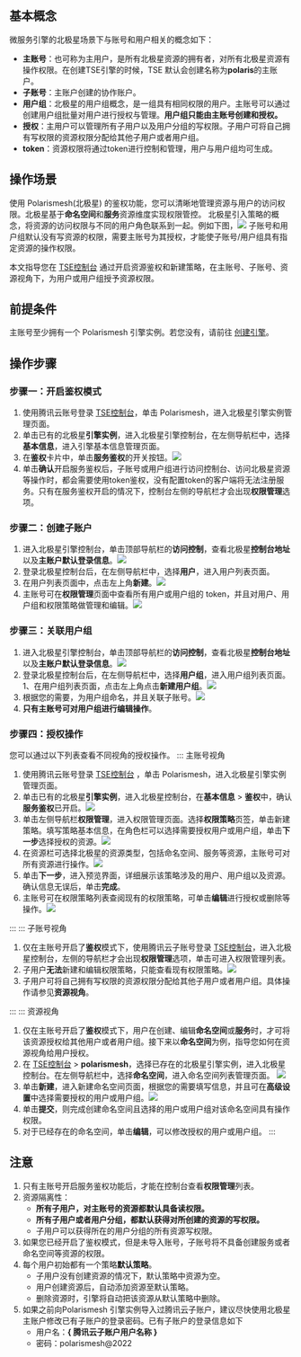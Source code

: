 ## 基本概念
微服务引擎的北极星场景下与账号和用户相关的概念如下：
- **主账号**：也可称为主用户，是所有北极星资源的拥有者，对所有北极星资源有操作权限。在创建TSE引擎的时候，TSE 默认会创建名称为**polaris**的主账户。
- **子账号**：主账户创建的协作账户。
- **用户组**：北极星的用户组概念，是一组具有相同权限的用户。主账号可以通过创建用户组批量对用户进行授权与管理。**用户组只能由主账号创建和授权。**
- **授权**：主用户可以管理所有子用户以及用户分组的写权限。子用户可将自己拥有写权限的资源权限分配给其他子用户或者用户组。
- **token**：资源权限将通过token进行控制和管理，用户与用户组均可生成。

## 操作场景
使用 Polarismesh(北极星) 的鉴权功能，您可以清晰地管理资源与用户的访问权限。北极星基于**命名空间**和**服务**资源维度实现权限管控。
北极星引入策略的概念，将资源的访问权限与不同的用户角色联系到一起。例如下图，![](https://qcloudimg.tencent-cloud.cn/raw/d33065d013dade0533c8087ab44cacff.png)
子账号和用户组默认没有写资源的权限，需要主账号为其授权，才能使子账号/用户组具有指定资源的操作权限。

本文指导您在 [TSE控制台](https://console.cloud.tencent.com/tse) 通过开启资源鉴权和新建策略，在主账号、子账号、资源视角下，为用户或用户组授予资源权限。

## 前提条件
主账号至少拥有一个 Polarismesh 引擎实例。若您没有，请前往 [创建引擎](https://cloud.tencent.com/document/product/1364/65866)。

## 操作步骤
### 步骤一：开启鉴权模式
1. 使用腾讯云账号登录 [TSE控制台](https://console.cloud.tencent.com/tse)，单击 Polarismesh，进入北极星引擎实例管理页面。
2. 单击已有的北极星**引擎实例**，进入北极星引擎控制台，在左侧导航栏中，选择**基本信息**，进入引擎基本信息管理页面。
3. 在**鉴权**卡片中，单击**服务鉴权**的开关按钮。![](https://qcloudimg.tencent-cloud.cn/raw/adacd0d5e0a9c63ca6ca5a73c32228d1.png)
4. 单击**确认**开启服务鉴权后，子账号或用户组进行访问控制台、访问北极星资源等操作时，都会需要使用token鉴权，没有配置token的客户端将无法注册服务。只有在服务鉴权开启的情况下，控制台左侧的导航栏才会出现**权限管理**选项。

### 步骤二：创建子账户
1. 进入北极星引擎控制台，单击顶部导航栏的**访问控制**，查看北极星**控制台地址**以及**主账户默认登录信息**。![](https://qcloudimg.tencent-cloud.cn/raw/69d5ad577329a3a06406d01e627ae0c2.png)
2. 登录北极星控制台后，在左侧导航栏中，选择**用户**，进入用户列表页面。
3. 在用户列表页面中，点击左上角**新建**。![](https://qcloudimg.tencent-cloud.cn/raw/8e19c8e06755d37435be44eaa4c3a13f.png)
4. 主账号可在**权限管理**页面中查看所有用户或用户组的 token，并且对用户、用户组和权限策略做管理和编辑。![](https://qcloudimg.tencent-cloud.cn/raw/4a77d46249d47a2e3062e2d94baa8b57.png)

### 步骤三：关联用户组
1. 进入北极星引擎控制台，单击顶部导航栏的**访问控制**，查看北极星**控制台地址**以及**主账户默认登录信息**。![](https://qcloudimg.tencent-cloud.cn/raw/69d5ad577329a3a06406d01e627ae0c2.png)
2. 登录北极星控制台后，在左侧导航栏中，选择**用户组**，进入用户组列表页面。
1、在用户组列表页面，点击左上角点击**新建用户组**。![](https://qcloudimg.tencent-cloud.cn/raw/06f3f113f3dea87bc8a4b39333548b6a.png)
2. 根据您的需要，为用户组命名，并且关联子账号。![](https://qcloudimg.tencent-cloud.cn/raw/93a1c09bc4d015889cf960cce1c745c8.jpg)
3. **只有主账号可对用户组进行编辑操作**。

### 步骤四：授权操作
您可以通过以下列表查看不同视角的授权操作。
<dx-tabs> 
::: 主账号视角
1. 使用腾讯云账号登录 [TSE控制台](https://console.cloud.tencent.com/tse) ，单击 Polarismesh，进入北极星引擎实例管理页面。
2. 单击已有的北极星**引擎实例**，进入北极星控制台，在**基本信息** > **鉴权**中，确认**服务鉴权**已开启。![](https://qcloudimg.tencent-cloud.cn/raw/54bd862fec94fcb558ae9108f1155b92.png)
3. 单击左侧导航栏**权限管理**，进入权限管理页面。选择**权限策略**页签，单击新建策略。填写策略基本信息，在角色栏可以选择需要授权用户或用户组，单击**下一步**选择授权的资源。![](https://qcloudimg.tencent-cloud.cn/raw/04586e2659544cf88d32067328b144cd.jpg)
4. 在资源栏可选择北极星的资源类型，包括命名空间、服务等资源，主账号可对所有资源进行操作。![](https://qcloudimg.tencent-cloud.cn/raw/741c0c6fdfc1c645fcd4a26148620b2d.png)
5. 单击**下一步**，进入预览界面，详细展示该策略涉及的用户、用户组以及资源。确认信息无误后，单击**完成**。
6. 主账号可在权限策略列表查阅现有的权限策略，可单击**编辑**进行授权或删除等操作。![](https://qcloudimg.tencent-cloud.cn/raw/29b751530c5d6c4c969878fecc10b8db.png)

:::
::: 子账号视角
1. 仅在主账号开启了**鉴权**模式下，使用腾讯云子账号登录 [TSE控制台](https://console.cloud.tencent.com/tse)，进入北极星控制台，左侧的导航栏才会出现**权限管理**选项，单击可进入权限管理列表。
2. 子用户**无法**新建和编辑权限策略，只能查看现有权限策略。![](https://qcloudimg.tencent-cloud.cn/raw/18cefcc95a66fd67eb682397ab98f9a2.png)
3. 子用户可将自己拥有写权限的资源权限分配给其他子用户或者用户组。具体操作请参见**资源视角**。
	
:::
::: 资源视角
1. 仅在主账号开启了**鉴权**模式下，用户在创建、编辑**命名空间**或**服务**时，才可将该资源授权给其他用户或者用户组。接下来以**命名空间**为例，指导您如何在资源视角给用户授权。
2. 在 [TSE控制台](https://console.cloud.tencent.com/tse) > **polarismesh**，选择已存在的北极星引擎实例，进入北极星控制台。在左侧导航栏中，选择**命名空间**，进入命名空间列表管理页面。
![](https://qcloudimg.tencent-cloud.cn/raw/9c9461075f0c26a249de12a99101e3e5.jpg)
3. 单击**新建**，进入新建命名空间页面，根据您的需要填写信息，并且可在**高级设置**中选择需要授权的用户或用户组。![](https://qcloudimg.tencent-cloud.cn/raw/9107c7722ec8689c083147ca87028903.jpg)
4. 单击**提交**，则完成创建命名空间且选择的用户或用户组对该命名空间具有操作权限。
5. 对于已经存在的命名空间，单击**编辑**，可以修改授权的用户或用户组。
:::
</dx-tabs>

## 注意
1. 只有主账号开启服务鉴权功能后，才能在控制台查看**权限管理**列表。
2. 资源隔离性：
	- **所有子用户，对主账号的资源都默认具备读权限。**
	- **所有子用户或者用户分组，都默认获得对所创建的资源的写权限。**
	- 子用户可以获得所在的用户分组的所有资源写权限。
3. 如果您已经开启了鉴权模式，但是未导入账号，子账号将不具备创建服务或者命名空间等资源的权限。
4. 每个用户初始都有一个策略**默认策略**。
	- 子用户没有创建资源的情况下，默认策略中资源为空。
	- 用户创建资源后，自动添加资源至默认策略。
	- 删除资源时，引擎将自动把该资源从默认策略中删除。
5. 如果之前向Polarismesh 引擎实例导入过腾讯云子账户，建议尽快使用北极星主账户修改已有子账户的登录密码。已有子账户的登录信息如下
    - 用户名：**{ 腾讯云子账户用户名称 }**
    - 密码：polarismesh@2022



